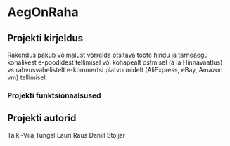 # AegOnRaha

## Projekti kirjeldus
Rakendus pakub võimalust võrrelda otsitava toote hindu ja tarneaegu kohalikest e-poodidest tellimisel või kohapealt ostmisel (à la Hinnavaatlus) vs rahvusvahelistelt e-kommertsi platvormidelt (AliExpress, eBay, Amazon vm) tellimisel.

### Projekti funktsionaalsused

## Projekti autorid
Taiki-Viia Tungal
Lauri Raus
Daniil Stoljar
